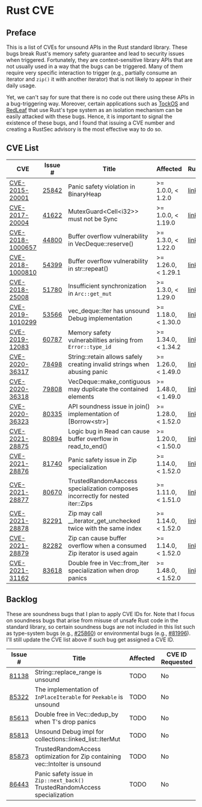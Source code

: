 # Rust CVE

## Preface

This is a list of CVEs for unsound APIs in the Rust standard library.
These bugs break Rust's memory safety guarantee
and lead to security issues when triggered.
Fortunately, they are context-sensitive library APIs
that are not usually used in a way that the bugs can be triggered.
Many of them require very specific interaction to trigger
(e.g., partially consume an iterator and `zip()` it with another iterator)
that is not likely to appear in their daily usage.

Yet, we can't say for sure that there is no code out there using these APIs in a bug-triggering way.
Moreover, certain applications such as [TockOS][tockos] and [RedLeaf][redleaf] that use Rust's type system as an isolation mechanism can be easily attacked with these bugs.
Hence, it is important to signal the existence of these bugs,
and I found that issuing a CVE number and creating a RustSec advisory is the most effective way to do so.

[tockos]: https://www.tockos.org/
[redleaf]: https://mars-research.github.io/redleaf

## CVE List

| CVE | Issue # | Title | Affected | RustSec |
| --- | ------- | ----- | -------- | ------- |
| [CVE-2015-20001](https://cve.mitre.org/cgi-bin/cvename.cgi?name=CVE-2015-20001) | [25842](https://github.com/rust-lang/rust/issues/25842) | Panic safety violation in BinaryHeap | >= 1.0.0, < 1.2.0 | [link](https://rustsec.org/advisories/CVE-2015-20001.html) |
| [CVE-2017-20004](https://cve.mitre.org/cgi-bin/cvename.cgi?name=CVE-2017-20004) | [41622](https://github.com/rust-lang/rust/issues/41622) | MutexGuard\<Cell\<i32\>\> must not be Sync | >= 1.0.0, < 1.19.0 | [link](https://rustsec.org/advisories/CVE-2017-20004.html) |
| [CVE-2018-1000657](https://cve.mitre.org/cgi-bin/cvename.cgi?name=CVE-2018-1000657) | [44800](https://github.com/rust-lang/rust/issues/44800) | Buffer overflow vulnerability in VecDeque::reserve() | >= 1.3.0, < 1.22.0 | [link](https://rustsec.org/advisories/CVE-2018-1000657.html) |
| [CVE-2018-1000810](https://cve.mitre.org/cgi-bin/cvename.cgi?name=CVE-2018-1000810) | [54399](https://github.com/rust-lang/rust/issues/54399) | Buffer overflow vulnerability in str::repeat() | >= 1.26.0, < 1.29.1 | [link](https://rustsec.org/advisories/CVE-2018-1000810.html) |
| [CVE-2018-25008](https://cve.mitre.org/cgi-bin/cvename.cgi?name=CVE-2018-25008) | [51780](https://github.com/rust-lang/rust/issues/51780) | Insufficient synchronization in `Arc::get_mut` | >= 1.3.0, < 1.29.0 | [link](https://rustsec.org/advisories/CVE-2018-25008.html) |
| [CVE-2019-1010299](https://cve.mitre.org/cgi-bin/cvename.cgi?name=CVE-2019-1010299) | [53566](https://github.com/rust-lang/rust/issues/53566) | vec_deque::Iter has unsound Debug implementation | >= 1.18.0, < 1.30.0 | [link](https://rustsec.org/advisories/CVE-2019-1010299.html) |
| [CVE-2019-12083](https://cve.mitre.org/cgi-bin/cvename.cgi?name=CVE-2019-12083) | [60787](https://github.com/rust-lang/rust/issues/60787) | Memory safety vulnerabilities arising from `Error::type_id` | >= 1.34.0, < 1.34.2 | [link](https://rustsec.org/advisories/CVE-2019-12083.html) |
| [CVE-2020-36317](https://cve.mitre.org/cgi-bin/cvename.cgi?name=CVE-2020-36317) | [78498](https://github.com/rust-lang/rust/issues/78498) | String::retain allows safely creating invalid strings when abusing panic | >= 1.26.0, < 1.49.0 | [link](https://rustsec.org/advisories/CVE-2020-36317.html) |
| [CVE-2020-36318](https://cve.mitre.org/cgi-bin/cvename.cgi?name=CVE-2020-36318) | [79808](https://github.com/rust-lang/rust/issues/79808) | VecDeque::make_contiguous may duplicate the contained elements | >= 1.48.0, < 1.49.0 | [link](https://rustsec.org/advisories/CVE-2020-36318.html) |
| [CVE-2020-36323](https://cve.mitre.org/cgi-bin/cvename.cgi?name=CVE-2020-36323) | [80335](https://github.com/rust-lang/rust/issues/80335) | API soundness issue in join() implementation of \[Borrow\<str\>\] | >= 1.28.0, < 1.52.0 | [link](https://rustsec.org/advisories/CVE-2020-36323.html) |
| [CVE-2021-28875](https://cve.mitre.org/cgi-bin/cvename.cgi?name=CVE-2021-28875) | [80894](https://github.com/rust-lang/rust/issues/80894) | Logic bug in Read can cause buffer overflow in read_to_end() | >= 1.20.0, < 1.50.0 | [link](https://rustsec.org/advisories/CVE-2021-28875.html) |
| [CVE-2021-28876](https://cve.mitre.org/cgi-bin/cvename.cgi?name=CVE-2021-28876) | [81740](https://github.com/rust-lang/rust/issues/81740) | Panic safety issue in Zip specialization | >= 1.14.0, < 1.52.0 | [link](https://rustsec.org/advisories/CVE-2021-28876.html) |
| [CVE-2021-28877](https://cve.mitre.org/cgi-bin/cvename.cgi?name=CVE-2021-28877) | [80670](https://github.com/rust-lang/rust/issues/80670) | TrustedRandomAaccess specialization composes incorrectly for nested iter::Zips | >= 1.11.0, < 1.51.0 | [link](https://rustsec.org/advisories/CVE-2021-28877.html) |
| [CVE-2021-28878](https://cve.mitre.org/cgi-bin/cvename.cgi?name=CVE-2021-28878) | [82291](https://github.com/rust-lang/rust/issues/82291) | Zip may call __iterator_get_unchecked twice with the same index | >= 1.14.0, < 1.52.0 | [link](https://rustsec.org/advisories/CVE-2021-28878.html) |
| [CVE-2021-28879](https://cve.mitre.org/cgi-bin/cvename.cgi?name=CVE-2021-28879) | [82282](https://github.com/rust-lang/rust/issues/82282) | Zip can cause buffer overflow when a consumed Zip iterator is used again | >= 1.14.0, < 1.52.0 | [link](https://rustsec.org/advisories/CVE-2021-28879.html) |
| [CVE-2021-31162](https://cve.mitre.org/cgi-bin/cvename.cgi?name=CVE-2021-31162) | [83618](https://github.com/rust-lang/rust/issues/83618) | Double free in Vec::from_iter specialization when drop panics | >= 1.48.0, < 1.52.0 | [link](https://rustsec.org/advisories/CVE-2021-31162.html) |

## Backlog

These are soundness bugs that I plan to apply CVE IDs for.
Note that I focus on soundness bugs that arise from misuse of unsafe Rust code in the standard library,
so certain soundness bugs are not included in this list such as type-system bugs
(e.g., [#25860](https://github.com/rust-lang/rust/issues/25860))
or environmental bugs
(e.g., [#81996](https://github.com/rust-lang/rust/issues/81996)).
I'll still update the CVE list above if such bug get assigned a CVE ID.

| Issue # | Title | Affected | CVE ID Requested |
| ------- | ----- | -------- | ---------------- |
| [81138](https://github.com/rust-lang/rust/issues/81138) | String::replace_range is unsound | TODO | No |
| [85322](https://github.com/rust-lang/rust/issues/85322) | The implementation of `InPlaceIterable` for `Peekable` is unsound | TODO | No |
| [85613](https://github.com/rust-lang/rust/issues/85613) | Double free in Vec::dedup_by when T's drop panics | TODO | No |
| [85813](https://github.com/rust-lang/rust/issues/85813) | Unsound Debug impl for collections::linked_list::IterMut | TODO | No |
| [85873](https://github.com/rust-lang/rust/issues/85873) | TrustedRandomAccess optimization for Zip containing vec::IntoIter is unsound | TODO | No |
| [86443](https://github.com/rust-lang/rust/issues/86443) | Panic safety issue in `Zip::next_back()` TrustedRandomAccess specialization | TODO | No |